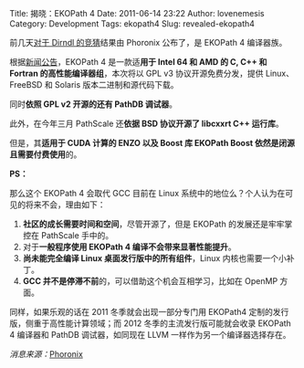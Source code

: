 Title: 揭晓：EKOPath 4
Date: 2011-06-14 23:22
Author: lovenemesis
Category: Development
Tags: ekopath4
Slug: revealed-ekopath4

前几天[对于 Dirndl
的竞猜](http://linuxtoy.org/archives/guess-what-is-dirndl.html)结果由
Phoronix 公布了，是 EKOPath 4 编译器族。

根据[新闻公告](http://www.pathscale.com/ekopath4-open-source-announcement)，EKOPath
4 是一款适**用于 Intel 64 和 AMD 的 C, C++ 和 Fortran
的高性能编译器组**，本次将以 GPL v3 协议开源免费分发，提供
Linux、FreeBSD 和 Solaris 版本二进制和源代码下载。

同时**依照 GPL v2 开源的还有 PathDB 调试器**。

此外，在今年三月 PathScale 还**依据 BSD 协议开源了 libcxxrt C++
运行库**。

但是，其**适用于 CUDA 计算的 ENZO 以及 Boost 库 EKOPath Boost
依然是闭源且需要付费使用**的。

**PS：**

那么这个 EKOPath 4 会取代 GCC 目前在 Linux
系统中的地位么？个人认为在可见的将来不会，理由如下：

1.  **社区的成长需要时间和空间**，尽管开源了，但是 EKOPath
    的发展还是牢牢掌控在 PathScale 手中的。
2.  对于**一般程序使用 EKOPath 4 编译不会带来显著性能提升**。
3.  **尚未能完全编译 Linux 桌面发行版中的所有组件**，Linux
    内核也需要一个小补丁。
4.  **GCC 并不是停滞不前**的，可以借助这个机会互相学习，比如在 OpenMP
    方面。

同样，如果乐观的话在 2011 冬季就会出现一部分专门用 EKOPath4
定制的发行版，侧重于高性能计算领域；而 2012 冬季的主流发行版可能就会收录
EKOPath 4 编译器和 PathDB 调试器，如同现在 LLVM
一样作为另一个编译器选择存在。

*消息来源：*[Phoronix](http://www.phoronix.com/scan.php?page=article&item=pathscale_ekopath4_open#=1)
